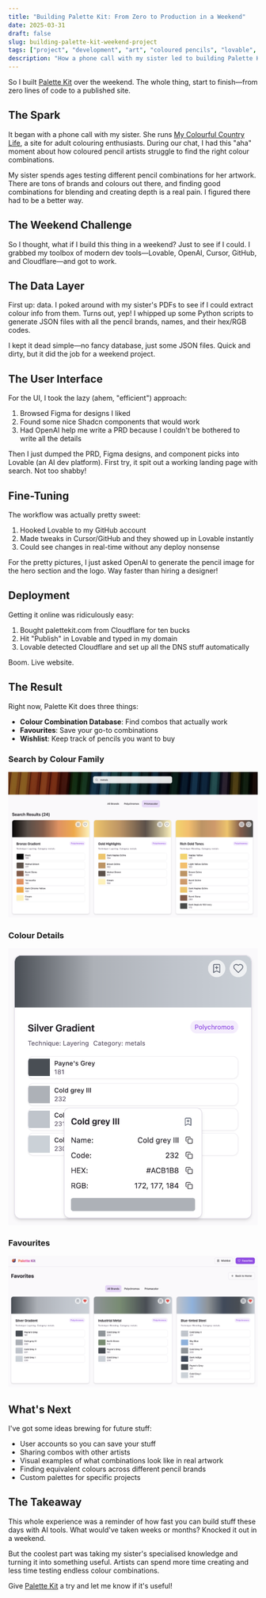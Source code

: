 ```yaml
---
title: "Building Palette Kit: From Zero to Production in a Weekend"
date: 2025-03-31
draft: false
slug: building-palette-kit-weekend-project
tags: ["project", "development", "art", "coloured pencils", "lovable", "OpenAI", "Cloudflare"]
description: "How a phone call with my sister led to building Palette Kit, a tool for coloured pencil artists, in a single weekend using modern development tools and AI assistance."
---
```


So I built [Palette Kit](https://palettekit.com) over the weekend. The whole thing, start to finish—from zero lines of code to a published site.

## The Spark

It began with a phone call with my sister. She runs [My Colourful Country Life](https://www.mycolourfulcountrylife.com/), a site for adult colouring enthusiasts. During our chat, I had this "aha" moment about how coloured pencil artists struggle to find the right colour combinations.

My sister spends ages testing different pencil combinations for her artwork. There are tons of brands and colours out there, and finding good combinations for blending and creating depth is a real pain. I figured there had to be a better way.

## The Weekend Challenge

So I thought, what if I build this thing in a weekend? Just to see if I could. I grabbed my toolbox of modern dev tools—Lovable, OpenAI, Cursor, GitHub, and Cloudflare—and got to work.

## The Data Layer

First up: data. I poked around with my sister's PDFs to see if I could extract colour info from them. Turns out, yep! I whipped up some Python scripts to generate JSON files with all the pencil brands, names, and their hex/RGB codes.

I kept it dead simple—no fancy database, just some JSON files. Quick and dirty, but it did the job for a weekend project.

## The User Interface

For the UI, I took the lazy (ahem, "efficient") approach:
1. Browsed Figma for designs I liked
2. Found some nice Shadcn components that would work
3. Had OpenAI help me write a PRD because I couldn't be bothered to write all the details

Then I just dumped the PRD, Figma designs, and component picks into Lovable (an AI dev platform). First try, it spit out a working landing page with search. Not too shabby!

## Fine-Tuning

The workflow was actually pretty sweet:
1. Hooked Lovable to my GitHub account
2. Made tweaks in Cursor/GitHub and they showed up in Lovable instantly
3. Could see changes in real-time without any deploy nonsense

For the pretty pictures, I just asked OpenAI to generate the pencil image for the hero section and the logo. Way faster than hiring a designer!

## Deployment

Getting it online was ridiculously easy:
1. Bought palettekit.com from Cloudflare for ten bucks
2. Hit "Publish" in Lovable and typed in my domain
3. Lovable detected Cloudflare and set up all the DNS stuff automatically

Boom. Live website.

## The Result

Right now, Palette Kit does three things:
- **Colour Combination Database**: Find combos that actually work
- **Favourites**: Save your go-to combinations
- **Wishlist**: Keep track of pencils you want to buy

### Search by Colour Family
![Search by Colour Family](/images/projects/palettekit/search-colour-family.png)

### Colour Details
![Colour Details](/images/projects/palettekit/colour-details.png)

### Favourites
![Favourites](/images/projects/palettekit/favourites.png)

## What's Next

I've got some ideas brewing for future stuff:
- User accounts so you can save your stuff
- Sharing combos with other artists
- Visual examples of what combinations look like in real artwork
- Finding equivalent colours across different pencil brands
- Custom palettes for specific projects

## The Takeaway

This whole experience was a reminder of how fast you can build stuff these days with AI tools. What would've taken weeks or months? Knocked it out in a weekend.

But the coolest part was taking my sister's specialised knowledge and turning it into something useful. Artists can spend more time creating and less time testing endless colour combinations.

Give [Palette Kit](https://palettekit.com) a try and let me know if it's useful!